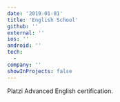 ```yaml
---
date: '2019-01-01'
title: 'English School'
github: ''
external: ''
ios: ''
android: ''
tech:
  - 
company: ''
showInProjects: false
---
```

Platzi Advanced English certification.
